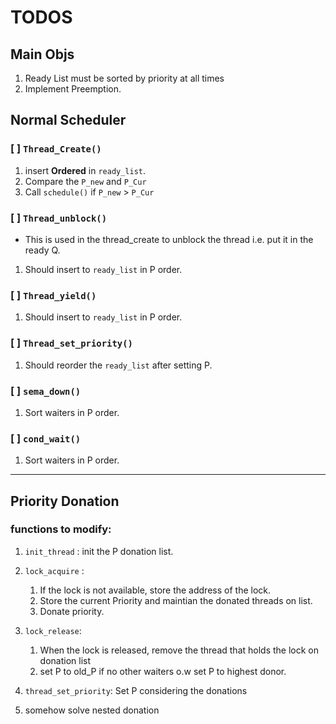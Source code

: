# TODOS

## Main Objs

1. Ready List must be sorted by priority at all times
2. Implement Preemption.

## Normal Scheduler 

### [ ] `Thread_Create()`
1. insert **Ordered** in `ready_list`.
2. Compare the `P_new` and `P_Cur`
3. Call `schedule()` if `P_new` > `P_Cur`

### [ ] `Thread_unblock()`
- This is used in the thread_create to unblock the thread i.e. put it in the ready Q.
1. Should insert to `ready_list` in P order.


### [ ] `Thread_yield()`
1. Should insert to `ready_list` in P order.


### [ ] `Thread_set_priority()`
1. Should reorder the `ready_list` after setting P.


### [ ] `sema_down()`
1. Sort waiters in P order.


### [ ] `cond_wait()`
1. Sort waiters in P order.

--- 

## Priority Donation

### functions to modify:

1. `init_thread` : init the P donation list.
2. `lock_acquire` : 
    1. If the lock is not available, store the address of the lock.
    2. Store the current Priority and maintian the donated threads on list.
    3. Donate priority.
3. `lock_release`:
    1. When the lock is released, remove the thread that holds the lock on donation list  
    2. set P to old_P if no other waiters o.w set P to highest donor.

4. `thread_set_priority`: Set P considering the donations

5. somehow solve nested donation
